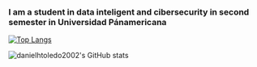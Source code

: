 ### I am a student in data inteligent and cibersecurity in second semester in Universidad Pánamericana

[![Top Langs](https://github-readme-stats.vercel.app/api/top-langs/?username=danielhtoledo2002&layout=compact)](https://github.com/danielhtoledo2002/github-readme-stats&bgcolor=black)

![danielhtoledo2002's GitHub stats](https://github-readme-stats.vercel.app/api?username=danielhtoledo2002&show_icons=true&theme=radical&bg_color=BLACK)
